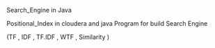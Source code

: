 Search_Engine in Java

Positional_Index in cloudera and java Program for build Search Engine

(TF , IDF , TF.IDF , WTF , Similarity )
